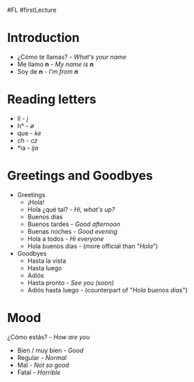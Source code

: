 #FL #firstLecture 

# Introduction
- ¿Cómo te llamas? - *What's your name*
- Me llamo **n** - *My name is **n***
- Soy de **n** - *I'm from **n***

# Reading letters
- ll - *j*
- h* - *ø* 
- que - *ke*
- ch - *cz*
- *ia - *ija*

# Greetings and Goodbyes
- Greetings
	- ¡Hola!
	- Hola ¿qué tal? - *Hi, what's up?*
	- Buenos dias
	- Buenos tardes - *Good afternoon*
	- Buenas noches - *Good evening*
	- Hola a todos - *Hi everyone*
	- Hola buenos dias - (more official than "*Hola*")
- Goodbyes
	- Hasta la vista
	- Hasta luego
	- Adiós
	- Hasta pronto - *See you (soon)*
	- Adiós hasta luego - (counterpart of "*Hola buenos dias*")

# Mood
¿Cómo estás? - *How are you*
- Bien / muy bien - *Good*
- Regular - *Normal*
- Mal - *Not so good*
- Fatal - *Horrible*